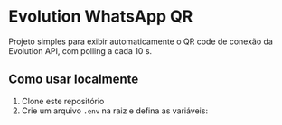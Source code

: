 # Evolution WhatsApp QR

Projeto simples para exibir automaticamente o QR code de conexão da Evolution API, com polling a cada 10 s.

## Como usar localmente

1. Clone este repositório  
2. Crie um arquivo `.env` na raiz e defina as variáveis:
